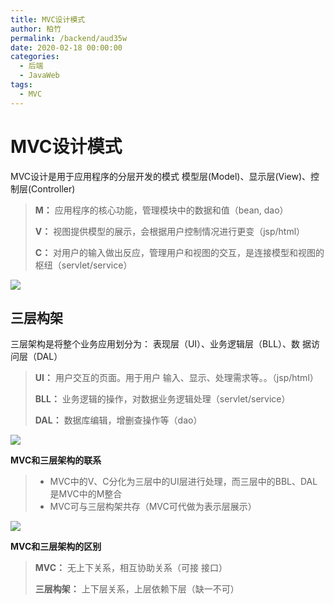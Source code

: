 ```yaml
---
title: MVC设计模式
author: 柏竹
permalink: /backend/aud35w
date: 2020-02-18 00:00:00
categories: 
  - 后端
  - JavaWeb
tags: 
  - MVC
---
```

# MVC设计模式

MVC设计是用于应用程序的分层开发的模式
模型层(Model)、显示层(View)、控制层(Controller)

> **M：** 应用程序的核心功能，管理模块中的数据和值（bean, dao）
>
> **V：** 视图提供模型的展示，会根据用户控制情况进行更变（jsp/html）
>
> **C：** 对用户的输入做出反应，管理用户和视图的交互，是连接模型和视图的枢纽（servlet/service）

![](https://image.bozhu12.cc/myblog/JavaWeb/19.png)

## 三层构架

三层架构是将整个业务应用划分为：
表现层（UI）、业务逻辑层（BLL）、数 据访问层（DAL）

> **UI：** 用户交互的页面。用于用户 输入、显示、处理需求等。。（jsp/html）
>
> **BLL：** 业务逻辑的操作，对数据业务逻辑处理（servlet/service）
>
> **DAL：** 数据库编辑，增删查操作等（dao）

![](https://image.bozhu12.cc/myblog/JavaWeb/20.png)



**MVC和三层架构的联系**

> - MVC中的V、C分化为三层中的UI层进行处理，而三层中的BBL、DAL是MVC中的M整合
> - MVC可与三层构架共存（MVC可代做为表示层展示）

![](https://image.bozhu12.cc/myblog/JavaWeb/21.png)

**MVC和三层架构的区别** 

> **MVC：** 无上下关系，相互协助关系（可接 接口）
>
> **三层构架：** 上下层关系，上层依赖下层（缺一不可）

